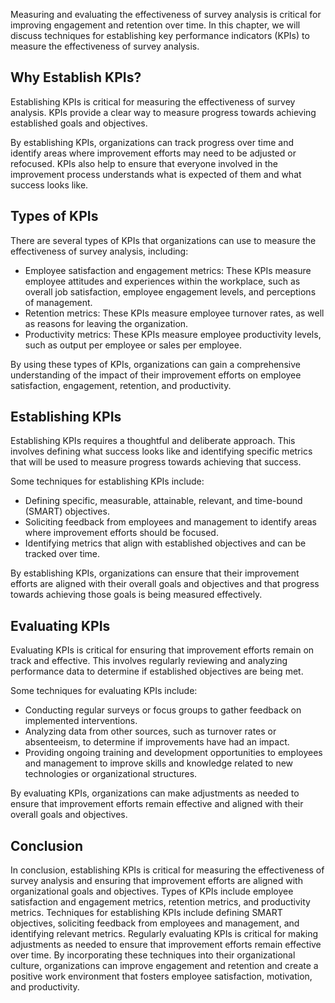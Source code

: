 
Measuring and evaluating the effectiveness of survey analysis is critical for improving engagement and retention over time. In this chapter, we will discuss techniques for establishing key performance indicators (KPIs) to measure the effectiveness of survey analysis.

Why Establish KPIs?
-------------------

Establishing KPIs is critical for measuring the effectiveness of survey analysis. KPIs provide a clear way to measure progress towards achieving established goals and objectives.

By establishing KPIs, organizations can track progress over time and identify areas where improvement efforts may need to be adjusted or refocused. KPIs also help to ensure that everyone involved in the improvement process understands what is expected of them and what success looks like.

Types of KPIs
-------------

There are several types of KPIs that organizations can use to measure the effectiveness of survey analysis, including:

* Employee satisfaction and engagement metrics: These KPIs measure employee attitudes and experiences within the workplace, such as overall job satisfaction, employee engagement levels, and perceptions of management.
* Retention metrics: These KPIs measure employee turnover rates, as well as reasons for leaving the organization.
* Productivity metrics: These KPIs measure employee productivity levels, such as output per employee or sales per employee.

By using these types of KPIs, organizations can gain a comprehensive understanding of the impact of their improvement efforts on employee satisfaction, engagement, retention, and productivity.

Establishing KPIs
-----------------

Establishing KPIs requires a thoughtful and deliberate approach. This involves defining what success looks like and identifying specific metrics that will be used to measure progress towards achieving that success.

Some techniques for establishing KPIs include:

* Defining specific, measurable, attainable, relevant, and time-bound (SMART) objectives.
* Soliciting feedback from employees and management to identify areas where improvement efforts should be focused.
* Identifying metrics that align with established objectives and can be tracked over time.

By establishing KPIs, organizations can ensure that their improvement efforts are aligned with their overall goals and objectives and that progress towards achieving those goals is being measured effectively.

Evaluating KPIs
---------------

Evaluating KPIs is critical for ensuring that improvement efforts remain on track and effective. This involves regularly reviewing and analyzing performance data to determine if established objectives are being met.

Some techniques for evaluating KPIs include:

* Conducting regular surveys or focus groups to gather feedback on implemented interventions.
* Analyzing data from other sources, such as turnover rates or absenteeism, to determine if improvements have had an impact.
* Providing ongoing training and development opportunities to employees and management to improve skills and knowledge related to new technologies or organizational structures.

By evaluating KPIs, organizations can make adjustments as needed to ensure that improvement efforts remain effective and aligned with their overall goals and objectives.

Conclusion
----------

In conclusion, establishing KPIs is critical for measuring the effectiveness of survey analysis and ensuring that improvement efforts are aligned with organizational goals and objectives. Types of KPIs include employee satisfaction and engagement metrics, retention metrics, and productivity metrics. Techniques for establishing KPIs include defining SMART objectives, soliciting feedback from employees and management, and identifying relevant metrics. Regularly evaluating KPIs is critical for making adjustments as needed to ensure that improvement efforts remain effective over time. By incorporating these techniques into their organizational culture, organizations can improve engagement and retention and create a positive work environment that fosters employee satisfaction, motivation, and productivity.

